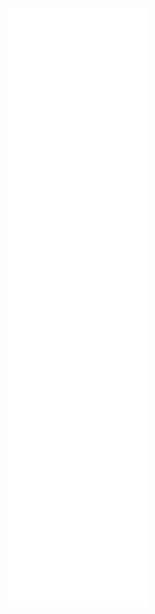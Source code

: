 <a href="https://github.com/Morteza-Khojasteh">
  <img align="center" width="49%" src="./github-metrics.svg" />
</a>


